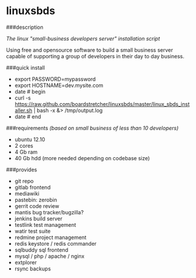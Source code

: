 linuxsbds
=========

###description

_The linux "small-business developers server" installation script_

Using free and opensource software to build a small business server capable
of supporting a group of developers in their day to day business. 

###quick install
* export PASSWORD=mypassword
* export HOSTNAME=dev.mysite.com
* date # begin
* curl -s https://raw.github.com/boardstretcher/linuxsbds/master/linux_sbds_installer.sh | bash -x &> /tmp/output.log
* date # end


###requirements 
_(based on small business of less than 10 developers)_
* ubuntu 12.10
* 2 cores
* 4 Gb ram
* 40 Gb hdd (more needed depending on codebase size)

###provides
* git repo
* gitlab frontend
* mediawiki
* pastebin: zerobin
* gerrit code review
* mantis bug tracker/bugzilla?
* jenkins build server
* testlink test management
* watir test suite
* redmine project management
* redis keystore / redis commander
* sqlbuddy sql frontend
* mysql / php / apache / nginx
* extplorer
* rsync backups
